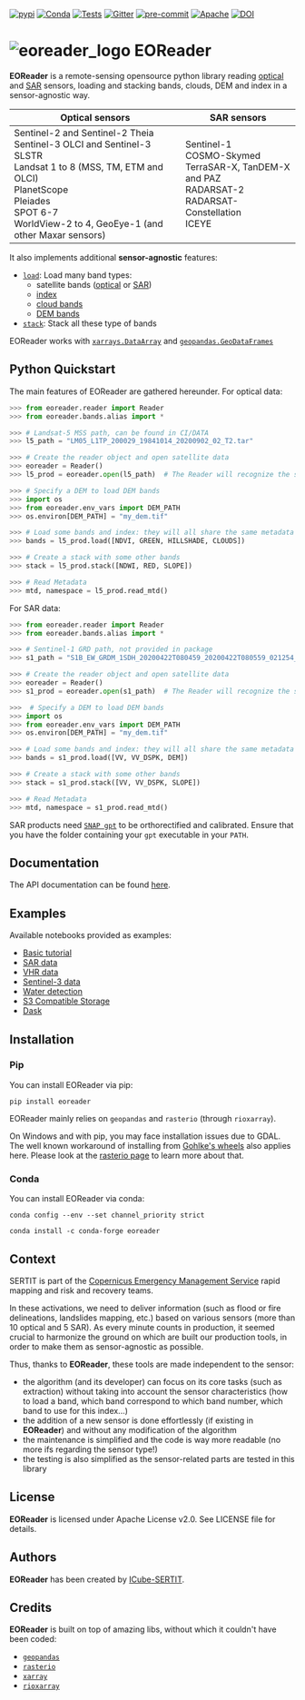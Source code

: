 [![pypi](https://img.shields.io/pypi/v/eoreader.svg)](https://pypi.python.org/pypi/eoreader)
[![Conda](https://img.shields.io/conda/vn/conda-forge/eoreader.svg)](https://anaconda.org/conda-forge/eoreader)
[![Tests](https://github.com/sertit/eoreader/actions/workflows/test.yml/badge.svg)](https://github.com/sertit/eoreader/actions/workflows/test.yml)
[![Gitter](https://badges.gitter.im/eoreader/community.svg)](https://gitter.im/eoreader/community?utm_source=badge&utm_medium=badge&utm_campaign=pr-badge)
[![pre-commit](https://img.shields.io/badge/pre--commit-enabled-brightgreen?logo=pre-commit&logoColor=white)](https://github.com/pre-commit/pre-commit)
[![Apache](https://img.shields.io/badge/License-Apache%202.0-blue.svg)](https://github.com/sertit/eoreader/blob/master/LICENSE)
[![DOI](https://zenodo.org/badge/DOI/10.5281/zenodo.5082051.svg)](https://doi.org/10.5281/zenodo.5082051)

# ![eoreader_logo](https://eoreader.readthedocs.io/en/latest/_static/favicon.png) EOReader

**EOReader** is a remote-sensing opensource python library reading [optical](https://eoreader.readthedocs.io/en/latest/optical.html)
and [SAR](https://eoreader.readthedocs.io/en/latest/sar.html) sensors, loading and stacking bands,
clouds, DEM and index in a sensor-agnostic way.

|**Optical sensors** | **SAR sensors**|
| --- | ---|
|Sentinel-2 and Sentinel-2 Theia<br>Sentinel-3 OLCI and Sentinel-3 SLSTR<br>Landsat 1 to 8 (MSS, TM, ETM and OLCI)<br>PlanetScope<br>Pleiades<br>SPOT 6-7<br>WorldView-2 to 4, GeoEye-1 (and other Maxar sensors)| Sentinel-1<br>COSMO-Skymed<br>TerraSAR-X, TanDEM-X and PAZ<br>RADARSAT-2<br>RADARSAT-Constellation<br>ICEYE|

It also implements additional **sensor-agnostic** features:

- [`load`](https://eoreader.readthedocs.io/en/latest/api/eoreader.products.product.Product.html#eoreader.products.product.Product.load): Load many band types:
    - satellite bands ([optical](https://eoreader.readthedocs.io/en/latest/optical.html#satellite-bands) or [SAR](https://eoreader.readthedocs.io/en/latest/sar.html#sar-bands))
    - [index](https://eoreader.readthedocs.io/en/latest/optical.html#available-index)
    - [cloud bands](https://eoreader.readthedocs.io/en/latest/optical.html#cloud-bands)
    - [DEM bands](https://eoreader.readthedocs.io/en/latest/optical.html#dem-bands)
- [`stack`](https://eoreader.readthedocs.io/en/latest/api/eoreader.products.product.Product.html#eoreader.products.product.Product.stack): Stack all these type of bands

EOReader works with [`xarrays.DataArray`](http://xarray.pydata.org/en/stable/generated/xarray.DataArray.html#xarray.DataArray)
and [`geopandas.GeoDataFrames`](https://geopandas.org/docs/user_guide/data_structures.html#geodataframe)


## Python Quickstart

The main features of EOReader are gathered hereunder.
For optical data:

```python
>>> from eoreader.reader import Reader
>>> from eoreader.bands.alias import *

>>> # Landsat-5 MSS path, can be found in CI/DATA
>>> l5_path = "LM05_L1TP_200029_19841014_20200902_02_T2.tar"

>>> # Create the reader object and open satellite data
>>> eoreader = Reader()
>>> l5_prod = eoreader.open(l5_path)  # The Reader will recognize the satellite type from its structure

>>> # Specify a DEM to load DEM bands
>>> import os
>>> from eoreader.env_vars import DEM_PATH
>>> os.environ[DEM_PATH] = "my_dem.tif"

>>> # Load some bands and index: they will all share the same metadata
>>> bands = l5_prod.load([NDVI, GREEN, HILLSHADE, CLOUDS])

>>> # Create a stack with some other bands
>>> stack = l5_prod.stack([NDWI, RED, SLOPE])

>>> # Read Metadata
>>> mtd, namespace = l5_prod.read_mtd()
```

For SAR data:

```python
>>> from eoreader.reader import Reader
>>> from eoreader.bands.alias import *

>>> # Sentinel-1 GRD path, not provided in package
>>> s1_path = "S1B_EW_GRDM_1SDH_20200422T080459_20200422T080559_021254_028559_784D.zip"

>>> # Create the reader object and open satellite data
>>> eoreader = Reader()
>>> s1_prod = eoreader.open(s1_path)  # The Reader will recognize the satellite type from its name

>>>  # Specify a DEM to load DEM bands
>>> import os
>>> from eoreader.env_vars import DEM_PATH
>>> os.environ[DEM_PATH] = "my_dem.tif"

>>> # Load some bands and index: they will all share the same metadata
>>> bands = s1_prod.load([VV, VV_DSPK, DEM])

>>> # Create a stack with some other bands
>>> stack = s1_prod.stack([VV, VV_DSPK, SLOPE])

>>> # Read Metadata
>>> mtd, namespace = s1_prod.read_mtd()
```

SAR products need [`SNAP gpt`](https://senbox.atlassian.net/wiki/spaces/SNAP/pages/70503590/Creating+a+GPF+Graph) to be orthorectified and calibrated.
Ensure that you have the folder containing your `gpt` executable in your `PATH`.

## Documentation
The API documentation can be found [here](https://eoreader.readthedocs.io/en/latest/).

## Examples

Available notebooks provided as examples:

- [Basic tutorial](https://eoreader.readthedocs.io/en/latest/notebooks/base.html)
- [SAR data](https://eoreader.readthedocs.io/en/latest/notebooks/SAR.html)
- [VHR data](https://eoreader.readthedocs.io/en/latest/notebooks/VHR.html)
- [Sentinel-3 data](https://eoreader.readthedocs.io/en/latest/notebooks/sentinel-3.html)
- [Water detection](https://eoreader.readthedocs.io/en/latest/notebooks/water_detection.html)
- [S3 Compatible Storage](https://eoreader.readthedocs.io/en/latest/notebooks/s3_compatible_storage.html)
- [Dask](https://eoreader.readthedocs.io/en/latest/notebooks/dask.html)

## Installation

### Pip

You can install EOReader via pip:

`pip install eoreader`

EOReader mainly relies on `geopandas` and `rasterio` (through `rioxarray`).

On Windows and with pip, you may face installation issues due to GDAL.
The well known workaround of installing from [Gohlke's wheels](https://www.lfd.uci.edu/~gohlke/pythonlibs/#rasterio)
also applies here.
Please look at the [rasterio page](https://rasterio.readthedocs.io/en/latest/installation.html)
to learn more about that.

### Conda

You can install EOReader via conda:

`conda config --env --set channel_priority strict`

`conda install -c conda-forge eoreader`

## Context

SERTIT is part of the [Copernicus Emergency Management Service](https://emergency.copernicus.eu/)
rapid mapping and risk and recovery teams.

In these activations, we need to deliver information (such as flood or fire delineations, landslides mapping, etc.)
based on various sensors (more than 10 optical and 5 SAR). As every minute counts in production,
it seemed crucial to harmonize the ground on which are built our production tools, in order to make them
as sensor-agnostic as possible.

Thus, thanks to **EOReader**, these tools are made independent to the sensor:
- the algorithm (and its developer) can focus on its core tasks (such as extraction)
without taking into account the sensor characteristics
(how to load a band, which band correspond to which band number, which band to use for this index...)
- the addition of a new sensor is done effortlessly (if existing in **EOReader**) and without any modification of the algorithm
- the maintenance is simplified and the code is way more readable (no more ifs regarding the sensor type!)
- the testing is also simplified as the sensor-related parts are tested in this library

## License

**EOReader** is licensed under Apache License v2.0. See LICENSE file for details.

## Authors

**EOReader** has been created by [ICube-SERTIT](https://sertit.unistra.fr/).

## Credits

**EOReader** is built on top of amazing libs, without which it couldn't have been coded:

- [`geopandas`](https://geopandas.org/)
- [`rasterio`](https://rasterio.readthedocs.io/en/latest/)
- [`xarray`](http://xarray.pydata.org/en/stable/)
- [`rioxarray`](https://corteva.github.io/rioxarray/stable/)
